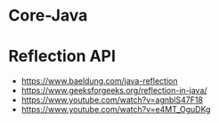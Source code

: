 # Core-Java
# Reflection API
 * https://www.baeldung.com/java-reflection
 * https://www.geeksforgeeks.org/reflection-in-java/
 * https://www.youtube.com/watch?v=agnblS47F18
 * https://www.youtube.com/watch?v=e4MT_OguDKg
